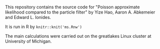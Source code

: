 
This repository contains the source code for "Poisson approximate likelihood compared to the particle filter" by Yize Hao, Aaron A. Abkemeier and Edward L. Ionides.

It is run in R by ```knitr::knit('ms.Rnw')```

The main calculations were carried out on the greatlakes Linux cluster at University of Michigan.

